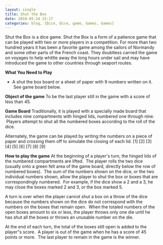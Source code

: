 ```yaml
---
layout: single
title: Shut the Box
date: 2010-05-24 15:17
categories: blog, [Dice, Dice, game, Games, Games]
---
```

Shut the Box is a dice game.
Shut the Box is a form of a patience game that can be played with two or more players in a competition.
For more than two hundred years it has been a favorite game among the sailors of Normandy and some other parts of the French coast. They doubtless carried the game on voyages to help whittle away the long hours under sail and may have introduced the game to other countries through seaport routes.

<strong>What You Need to Play</strong>
<ul>
	<li>A shut the box board or a sheet of paper with 9 numbers written on it.  See game board below.</li>
</ul>
<strong>Object of the game</strong>
To be the last player still in the game with a score of less than 45.

<strong>Game Board</strong>
Traditionally, it is played with a specially made board that includes nine compartments with hinged lids, numbered one through nine.  Players attempt to shut all the numbered boxes according to the roll of the dice.

Alternately, the game can be played by writing the numbers on a piece of paper and crossing them off to simulate the closing of each lid.
[1] [2] [3] [4] [5] [6] [7] [8] [9]

<strong>How to play the game</strong>
At the beginning of a player's turn, the hinged lids of the numbered compartments are lifted.  The player rolls the two dice (usually onto a green felt area of the game board, directly below the row of numbered boxes).  The sum of the numbers shown on the dice, or the two individual numbers shown, allow the player to shut the box or boxes that are correspondingly numbered.  For example, if the dice show a 2 and a 3, he may close the boxes marked 2 and 3, or the box marked 5.

A turn is over when the player cannot shut a box on a throw of the dice because the numbers shown on the dice do not correspond with the numbers on the boxes that remain open.  When the totaled numbers of the open boxes amount to six or less, the player throws only one die until he has shut all the boxes or throws an unusable number on the die.

At the end of each turn, the total of the boxes still open is added to the player&quot;s score.  A player is out of the game when he has a score of 45 points or more.  The last player to remain in the game is the winner.
